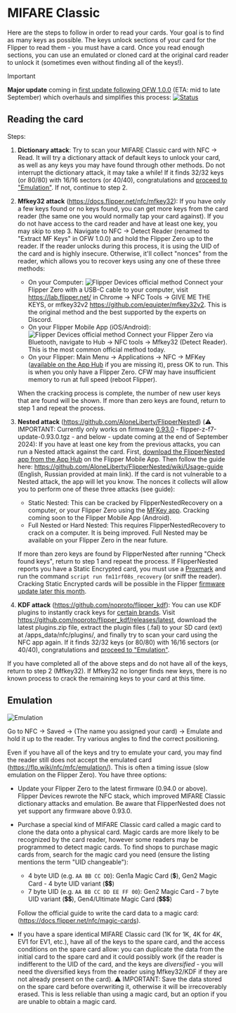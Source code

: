 # MIFARE Classic
Here are the steps to follow in order to read your cards. Your goal is to find as many keys as possible. The keys unlock sections of your card for the Flipper to read them - you must have a card. Once you read enough sections, you can use an emulated or cloned card at the original card reader to unlock it (sometimes even without finding all of the keys!).


> [!IMPORTANT]
> **Major update** coming in [first update following OFW 1.0.0](https://github.com/flipperdevices/flipperzero-firmware/pull/3822#issuecomment-2335180124) (ETA: mid to late September) which overhauls and simplifies this process: [![Status](https://img.shields.io/github/pulls/detail/state/flipperdevices/flipperzero-firmware/3822?label=Status&style=flat-square)](https://github.com/flipperdevices/flipperzero-firmware/pull/3822)

## Reading the card

Steps:

1. **Dictionary attack**: Try to scan your MIFARE Classic card with NFC -> Read. It will try a dictionary attack of default keys to unlock your card, as well as any keys you may have found through other methods. Do not interrupt the dictionary attack, it may take a while! If it finds 32/32 keys (or 80/80) with 16/16 sectors (or 40/40), congratulations and [proceed to "Emulation"](mifareclassic.md#emulation). If not, continue to step 2.
2. **Mfkey32 attack** (<https://docs.flipper.net/nfc/mfkey32>): If you have only a few keys found or no keys found, you can get more keys from the card reader (the same one you would normally tap your card against). If you do not have access to the card reader and have at least one key, you may skip to step 3. Navigate to NFC -> Detect Reader (renamed to "Extract MF Keys" in OFW 1.0.0) and hold the Flipper Zero up to the reader. If the reader unlocks during this process, it is using the UID of the card and is highly insecure. Otherwise, it'll collect "nonces" from the reader, which allows you to recover keys using any one of these three methods:
    - On your Computer: ![Flipper Devices official method](https://cdn.flipperzero.one/favicon-16x16.png) Connect your Flipper Zero with a USB-C cable to your computer, visit https://lab.flipper.net/ in Chrome -> NFC Tools -> GIVE ME THE KEYS, or mfkey32v2 https://github.com/equipter/mfkey32v2. This is the original method and the best supported by the experts on Discord.
    - On your Flipper Mobile App (iOS/Android): ![Flipper Devices official method](https://cdn.flipperzero.one/favicon-16x16.png) Connect your Flipper Zero via Bluetooth, navigate to Hub -> NFC tools -> Mfkey32 (Detect Reader). This is the most common official method today.
    - On your Flipper: Main Menu -> Applications -> NFC -> MFKey ([available on the App Hub](https://lab.flipper.net/apps/mfkey) if you are missing it), press OK to run. This is when you only have a Flipper Zero. CFW may have insufficient memory to run at full speed (reboot Flipper).

    When the cracking process is complete, the number of new user keys that are found will be shown. If more than zero keys are found, return to step 1 and repeat the process.
3. **Nested attack** (<https://github.com/AloneLiberty/FlipperNested>) (⚠️ IMPORTANT: Currently only works on firmware [0.93.0](https://update.flipperzero.one/builds/firmware/0.93.0/) - flipper-z-f7-update-0.93.0.tgz - and below - update coming at the end of September 2024): If you have at least one key from the previous attacks, you can run a Nested attack against the card. First, [download the FlipperNested app from the App Hub](https://lab.flipper.net/apps/mifare_nested) on the Flipper Mobile App. Then follow the guide here: <https://github.com/AloneLiberty/FlipperNested/wiki/Usage-guide> (English, Russian provided at main link). If the card is not vulnerable to a Nested attack, the app will let you know. The nonces it collects will allow you to perform one of these three attacks (see guide):
    - Static Nested: This can be cracked by FlipperNestedRecovery on a computer, or your Flipper Zero using the [MFKey app](https://lab.flipper.net/apps/mfkey). Cracking coming soon to the Flipper Mobile App (Android).
    - Full Nested or Hard Nested: This requires FlipperNestedRecovery to crack on a computer. It is being improved. Full Nested may be available on your Flipper Zero in the near future.

    If more than zero keys are found by FlipperNested after running "Check found keys", return to step 1 and repeat the process. If FlipperNested reports you have a Static Encrypted card, you must use a [Proxmark](google.com/search?q=PM3%20Easy%20512k) and run the command `script run fm11rf08s_recovery` (or sniff the reader). Cracking Static Encrypted cards will be possible in the Flipper [firmware update later this month](https://github.com/flipperdevices/flipperzero-firmware/pull/3822).
4. **KDF attack** (https://github.com/noproto/flipper_kdf): You can use KDF plugins to instantly crack keys for [certain brands](https://github.com/noproto/flipper_kdf/wiki/List). Visit <https://github.com/noproto/flipper_kdf/releases/latest>, download the latest plugins.zip file, extract the plugin files (.fal) to your SD card (ext) at /apps_data/nfc/plugins/, and finally try to scan your card using the NFC app again. If it finds 32/32 keys (or 80/80) with 16/16 sectors (or 40/40), congratulations and [proceed to "Emulation"](mifareclassic.md#emulation).

If you have completed all of the above steps and do not have all of the keys, return to step 2 (Mfkey32). If Mfkey32 no longer finds new keys, there is no known process to crack the remaining keys to your card at this time.

## Emulation

![Emulation](https://gist.githubusercontent.com/noproto/2ee35c1916b358924c08f77645a46d81/raw/c4f19920a2ccbe4c66998476a3d4d76c2f98ad78/emulation.png "Emulation")

Go to NFC -> Saved -> (The name you assigned your card) -> Emulate and hold it up to the reader. Try various angles to find the correct positioning.

Even if you have all of the keys and try to emulate your card, you may find the reader still does not accept the emulated card (<https://flp.wiki/nfc/mfc/emulation/>). This is often a timing issue (slow emulation on the Flipper Zero). You have three options:

* Update your Flipper Zero to the latest firmware (0.94.0 or above). Flipper Devices rewrote the NFC stack, which improved MIFARE Classic dictionary attacks and emulation. Be aware that FlipperNested does not yet support any firmware above 0.93.0.
* Purchase a special kind of MIFARE Classic card called a magic card to clone the data onto a physical card. Magic cards are more likely to be recognized by the card reader, however some readers may be programmed to detect magic cards. To find shops to purchase magic cards from, search for the magic card you need (ensure the listing mentions the term "UID changeable"):
    - 4 byte UID (e.g. `AA BB CC DD`): Gen1a Magic Card (💲), Gen2 Magic Card - 4 byte UID variant (💲💲)
    - 7 byte UID (e.g. `AA BB CC DD EE FF 00`): Gen2 Magic Card - 7 byte UID variant (💲💲), Gen4/Ultimate Magic Card (💲💲💲)

    Follow the official guide to write the card data to a magic card: (<https://docs.flipper.net/nfc/magic-cards>).
* If you have a spare identical MIFARE Classic card (1K for 1K, 4K for 4K, EV1 for EV1, etc.), have all of the keys to the spare card, and the access conditions on the spare card allow: you can duplicate the data from the initial card to the spare card and it could possibly work (if the reader is indifferent to the UID of the card, and the keys are *diversified* - you will need the diversified keys from the reader using Mfkey32/KDF if they are not already present on the card). ⚠️ IMPORTANT: Save the data stored on the spare card before overwriting it, otherwise it will be irrecoverably erased. This is less reliable than using a magic card, but an option if you are unable to obtain a magic card.